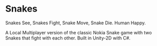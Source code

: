 # Snakes
 Snakes See, Snakes Fight, Snake Move, Snake Die. Human Happy. 
 
A Local Multiplayer version of the classic Nokia Snake game with two Snakes that fight with each other.
Built in Unity-2D with C#.
